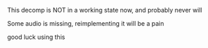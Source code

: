 This decomp is NOT in a working state now, and probably never will

Some audio is missing, reimplementing it will be a pain

good luck using this
